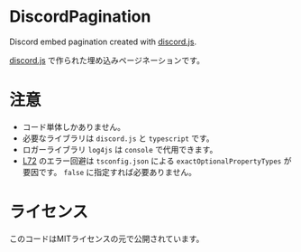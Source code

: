 # DiscordPagination
Discord embed pagination created with [discord.js](https://github.com/discordjs/discord.js).

[discord.js](https://github.com/discordjs/discord.js) で作られた埋め込みページネーションです。

# 注意
- コード単体しかありません。
- 必要なライブラリは `discord.js` と `typescript` です。
- ロガーライブラリ `log4js` は `console` で代用できます。
- [L72](https://github.com/reimima/DiscordPagination/blob/main/index.ts#L72) のエラー回避は `tsconfig.json` による `exactOptionalPropertyTypes` が要因です。
  `false` に指定すれば必要ありません。

# ライセンス
このコードはMITライセンスの元で公開されています。
